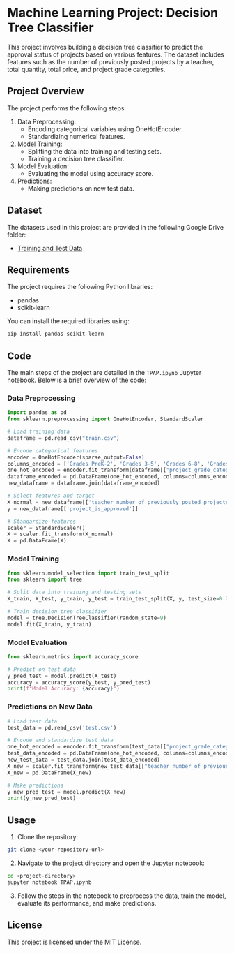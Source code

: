 
# Machine Learning Project: Decision Tree Classifier

This project involves building a decision tree classifier to predict the approval status of projects based on various features. The dataset includes features such as the number of previously posted projects by a teacher, total quantity, total price, and project grade categories.

## Project Overview

The project performs the following steps:
1. Data Preprocessing:
   - Encoding categorical variables using OneHotEncoder.
   - Standardizing numerical features.
2. Model Training:
   - Splitting the data into training and testing sets.
   - Training a decision tree classifier.
3. Model Evaluation:
   - Evaluating the model using accuracy score.
4. Predictions:
   - Making predictions on new test data.

## Dataset

The datasets used in this project are provided in the following Google Drive folder:
- [Training and Test Data](https://drive.google.com/drive/folders/1xpYkIXglCbZfnRZT2QVUKkvfwDSWJWG8)

## Requirements

The project requires the following Python libraries:
- pandas
- scikit-learn

You can install the required libraries using:
```bash
pip install pandas scikit-learn
```

## Code

The main steps of the project are detailed in the `TPAP.ipynb` Jupyter notebook. Below is a brief overview of the code:

### Data Preprocessing

```python
import pandas as pd
from sklearn.preprocessing import OneHotEncoder, StandardScaler

# Load training data
dataframe = pd.read_csv("train.csv")

# Encode categorical features
encoder = OneHotEncoder(sparse_output=False)
columns_encoded = ['Grades PreK-2', 'Grades 3-5', 'Grades 6-8', 'Grades 9-12']
one_hot_encoded = encoder.fit_transform(dataframe[["project_grade_category"]])
dataframe_encoded = pd.DataFrame(one_hot_encoded, columns=columns_encoded)
new_dataframe = dataframe.join(dataframe_encoded)

# Select features and target
X_normal = new_dataframe[['teacher_number_of_previously_posted_projects', 'total_quantity', 'total_price', 'Grades PreK-2', 'Grades 3-5', 'Grades 6-8', 'Grades 9-12']]
y = new_dataframe[['project_is_approved']]

# Standardize features
scaler = StandardScaler()
X = scaler.fit_transform(X_normal)
X = pd.DataFrame(X)
```

### Model Training

```python
from sklearn.model_selection import train_test_split
from sklearn import tree

# Split data into training and testing sets
X_train, X_test, y_train, y_test = train_test_split(X, y, test_size=0.2, random_state=8)

# Train decision tree classifier
model = tree.DecisionTreeClassifier(random_state=9)
model.fit(X_train, y_train)
```

### Model Evaluation

```python
from sklearn.metrics import accuracy_score

# Predict on test data
y_pred_test = model.predict(X_test)
accuracy = accuracy_score(y_test, y_pred_test)
print(f"Model Accuracy: {accuracy}")
```

### Predictions on New Data

```python
# Load test data
test_data = pd.read_csv('test.csv')

# Encode and standardize test data
one_hot_encoded = encoder.fit_transform(test_data[["project_grade_category"]])
test_data_encoded = pd.DataFrame(one_hot_encoded, columns=columns_encoded)
new_test_data = test_data.join(test_data_encoded)
X_new = scaler.fit_transform(new_test_data[["teacher_number_of_previously_posted_projects", "total_quantity", "total_price", "Grades PreK-2", "Grades 3-5", "Grades 6-8", "Grades 9-12"]])
X_new = pd.DataFrame(X_new)

# Make predictions
y_new_pred_test = model.predict(X_new)
print(y_new_pred_test)
```

## Usage

1. Clone the repository:
```bash
git clone <your-repository-url>
```

2. Navigate to the project directory and open the Jupyter notebook:
```bash
cd <project-directory>
jupyter notebook TPAP.ipynb
```

3. Follow the steps in the notebook to preprocess the data, train the model, evaluate its performance, and make predictions.

## License

This project is licensed under the MIT License.
